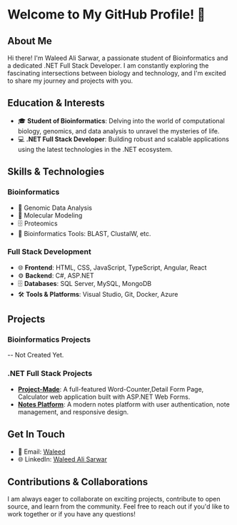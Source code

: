 # Welcome to My GitHub Profile! 👋

## About Me

Hi there! I'm Waleed Ali Sarwar, a passionate student of Bioinformatics and a dedicated .NET Full Stack Developer. I am constantly exploring the fascinating intersections between biology and technology, and I'm excited to share my journey and projects with you.

## Education & Interests

- 🎓 **Student of Bioinformatics**: Delving into the world of computational biology, genomics, and data analysis to unravel the mysteries of life.
- 💻 **.NET Full Stack Developer**: Building robust and scalable applications using the latest technologies in the .NET ecosystem.

## Skills & Technologies

### Bioinformatics
- 🧬 Genomic Data Analysis
- 🧫 Molecular Modeling
- 🗄️ Proteomics
- 🔬 Bioinformatics Tools: BLAST, ClustalW, etc.

### Full Stack Development
- 🌐 **Frontend**: HTML, CSS, JavaScript, TypeScript, Angular, React
- ⚙️ **Backend**: C#, ASP.NET
- 🗄️ **Databases**: SQL Server, MySQL, MongoDB
- 🛠️ **Tools & Platforms**: Visual Studio, Git, Docker, Azure

## Projects

### Bioinformatics Projects
-- Not Created Yet.

### .NET Full Stack Projects
- **[Project-Made](https://project-made.azurewebsites,net)**: A full-featured Word-Counter,Detail Form Page, Calculator web application built with ASP.NET Web Forms.
- **[Notes Platform](https://notesmade.azurewebsites.net)**: A modern notes platform with user authentication, note management, and responsive design.

## Get In Touch

- 📧 Email: [Waleed](mailto:waleed.alisarwar336@outlook.com)
- 🌐 LinkedIn: [Waleed Ali Sarwar](https://linkedin.com/in/waleed-ali-sarwar)


## Contributions & Collaborations

I am always eager to collaborate on exciting projects, contribute to open source, and learn from the community. Feel free to reach out if you'd like to work together or if you have any questions!
